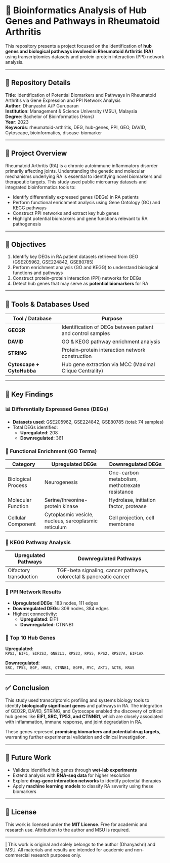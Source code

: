 # 🧬 Bioinformatics Analysis of Hub Genes and Pathways in Rheumatoid Arthritis

This repository presents a project focused on the identification of **hub genes and biological pathways involved in Rheumatoid Arthritis (RA)** using transcriptomics datasets and protein–protein interaction (PPI) network analysis.

---

## 📁 Repository Details

**Title**: Identification of Potential Biomarkers and Pathways in Rheumatoid Arthritis via Gene Expression and PPI Network Analysis  
**Author**: Dhanyashri A/P Guruparan  
**Institution**: Management & Science University (MSU), Malaysia  
**Degree**: Bachelor of Bioinformatics (Hons)  
**Year**: 2023  
**Keywords**: rheumatoid-arthritis, DEG, hub-genes, PPI, GEO, DAVID, Cytoscape, bioinformatics, disease-biomarker

---

## 📌 Project Overview

Rheumatoid Arthritis (RA) is a chronic autoimmune inflammatory disorder primarily affecting joints. Understanding the genetic and molecular mechanisms underlying RA is essential to identifying novel biomarkers and therapeutic targets. This study used public microarray datasets and integrated bioinformatics tools to:

- Identify differentially expressed genes (DEGs) in RA patients
- Perform functional enrichment analysis using Gene Ontology (GO) and KEGG pathways
- Construct PPI networks and extract key hub genes
- Highlight potential biomarkers and gene functions relevant to RA pathogenesis

---

## 🎯 Objectives

1. Identify key DEGs in RA patient datasets retrieved from GEO (GSE205962, GSE224842, GSE80785)
2. Perform enrichment analysis (GO and KEGG) to understand biological functions and pathways
3. Construct protein–protein interaction (PPI) networks for DEGs
4. Detect hub genes that may serve as **potential biomarkers** for RA

---

## 🧪 Tools & Databases Used

| Tool / Database     | Purpose                                                        |
|----------------------|----------------------------------------------------------------|
| **GEO2R**            | Identification of DEGs between patient and control samples     |
| **DAVID**            | GO & KEGG pathway enrichment analysis                          |
| **STRING**           | Protein–protein interaction network construction               |
| **Cytoscape + CytoHubba** | Hub gene extraction via MCC (Maximal Clique Centrality) |

---

## 🔬 Key Findings

### 📊 Differentially Expressed Genes (DEGs)

- **Datasets used**: GSE205962, GSE224842, GSE80785 (total: 74 samples)
- Total DEGs identified:  
  - **Upregulated**: 208  
  - **Downregulated**: 361

### 🧬 Functional Enrichment (GO Terms)

| Category       | Upregulated DEGs                              | Downregulated DEGs                         |
|----------------|------------------------------------------------|--------------------------------------------|
| Biological Process | Neurogenesis                                | One-carbon metabolism, methotrexate resistance |
| Molecular Function | Serine/threonine-protein kinase             | Hydrolase, initiation factor, protease     |
| Cellular Component | Cytoplasmic vesicle, nucleus, sarcoplasmic reticulum | Cell projection, cell membrane          |

### 🔁 KEGG Pathway Analysis

| Upregulated Pathways           | Downregulated Pathways                        |
|--------------------------------|-----------------------------------------------|
| Olfactory transduction         | TGF-beta signaling, cancer pathways, colorectal & pancreatic cancer |

### 🔗 PPI Network Results

- **Upregulated DEGs**: 183 nodes, 111 edges  
- **Downregulated DEGs**: 309 nodes, 384 edges  
- Highest connectivity:  
  - **Upregulated**: EIF1  
  - **Downregulated**: CTNNB1

### 🔎 Top 10 Hub Genes

**Upregulated**:  
`RPS3, EIF1, EIF2S3, GNB2L1, RPS23, RPS5, RPS2, RPS27A, EIF1AX`

**Downregulated**:  
`SRC, TP53, EGF, HRAS, CTNNB1, EGFR, MYC, AKT1, ACTB, KRAS`

---

## ✅ Conclusion

This study used transcriptomic profiling and systems biology tools to identify **biologically significant genes** and pathways in RA. The integration of GEO2R, DAVID, STRING, and Cytoscape enabled the discovery of critical hub genes like **EIF1, SRC, TP53, and CTNNB1**, which are closely associated with inflammation, immune response, and joint degradation in RA.

These genes represent **promising biomarkers and potential drug targets**, warranting further experimental validation and clinical investigation.

---

## 🔭 Future Work

- Validate identified hub genes through **wet-lab experiments**
- Extend analysis with **RNA-seq data** for higher resolution
- Explore **drug–gene interaction networks** to identify potential therapies
- Apply **machine learning models** to classify RA severity using these biomarkers

---

## 📜 License

This work is licensed under the **MIT License**. Free for academic and research use. Attribution to the author and MSU is required.

---

| This work is original and solely belongs to the author (Dhanyashri) and MSU. All materials and results are intended for academic and non-commercial research purposes only.
